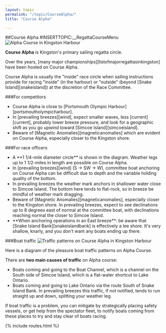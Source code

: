 ```yaml
---
layout: topic
permalink: "/topic/CourseAlpha/"
title: "Course Alpha"

---
```


##Course Alpha
#INSERTTOPIC:__RegattaCourseMenu
<img src="http://K7Waterfront.org/Images/ChartCourseAlpha800.jpg" class="image1px floatright" alt="Alpha Course in Kingston Harbour">

**Course Alpha** is Kingston's primary sailing regatta circle.

Over the years, [many major championships][listofmajorregattasinkingston] have been hosted on Course Alpha.

Course Alpha is usually the "inside" race circle when sailing instructions provide for racing "inside" (in the harbour) or "outside" (beyond [Snake Island][snakeisland]) at the discretion of the Race Committee.

###For competitors
<ul>
<li>Course Alpha is close to [Portsmouth Olympic Harbour][portsmoutholympicharbour].

<li>In [prevailing breezes][wind], expect smaller waves, less [current][current], probably lower breeze pressure, and look for a geographic shift as you go upwind toward [Simcoe Island][simcoeisland].

<li>Beware of [Magnetic Anomalies][magneticanomalies] which are evident on Course Alpha, especially closer to the Kingston shore.
</ul>

###For race officers
<ul>
<li>A **1 1/4-mile diameter circle** is shown in the diagram.  Weather legs up to 1 1/2-miles in length are possible on Course Alpha.

<li>In [prevailing breezes][wind] (S -> SW -> W), committee boat anchoring on Course Alpha can be difficult due to depth and the variable holding quality of the bottom.

<li>In prevailing breezes the weather mark anchors in shallower water close to Simcoe Island.  The bottom here tends to flat-rock, so in breeze be mindful of weather mark dragging.

<li>Beware of [Magnetic Anomalies][magneticanomalies], especially closer to the Kingston shore.  In prevailing breezes, expect to see declinations up to 8 degrees east of normal at the committee boat, with declinations reaching normal the closer to Simcoe Island.

<li>**When anchoring operations in an East breeze**: be aware that [Snake Island Bank][snakeislandbank] is effectively a lee shore.  It's very shallow, knarly, and you don't want any boats ending up there.
</ul>

###Boat traffic
<img src="http://K7Waterfront.org/Images/ChartCourseAlphaTraffic.jpg" alt="Traffic patterns on Course Alpha in Kingston Harbour" class="image1px floatright">

Here is a diagram of the pleasure boat traffic patterns on Alpha Course.


There are **two main causes of traffic** on Alpha course:

<ul>
<li> Boats coming and going to the Boat Channel, which is a channel on the South side of Simcoe Island, which is a flat-water shortcut to Lake Ontario.
<li> Boats coming and going to Lake Ontario via the route South of Snake Island Bank.  In prevailing breezes this traffic, if not notified, tends to run straight up and down, splitting your weather leg.
</ul>

If boat traffic is a problem, you can mitigate by strategically placing safety vessels, or get help from the spectator fleet, to notify boats coming from these places to try and stay clear of boats racing.

{% include routes.html %}
